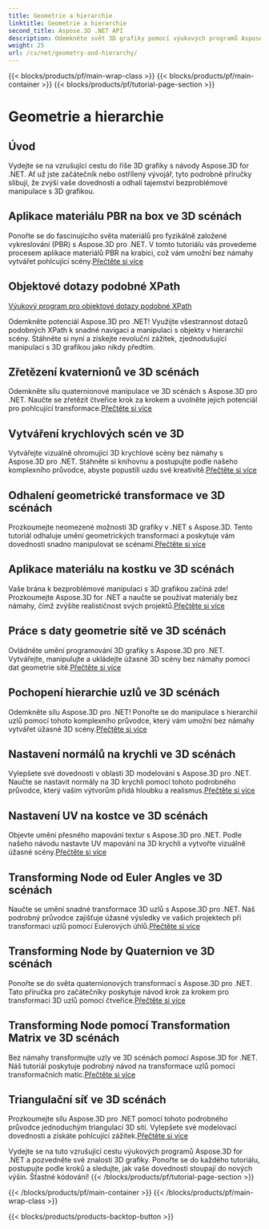 ```yaml
---
title: Geometrie a hierarchie
linktitle: Geometrie a hierarchie
second_title: Aspose.3D .NET API
description: Odemkněte svět 3D grafiky pomocí výukových programů Aspose.3D for .NET. Od aplikace materiálů PBR po geometrické transformace, zvládnete každý aspekt bez námahy.
weight: 25
url: /cs/net/geometry-and-hierarchy/
---
```


{{< blocks/products/pf/main-wrap-class >}}
{{< blocks/products/pf/main-container >}}
{{< blocks/products/pf/tutorial-page-section >}}

# Geometrie a hierarchie

## Úvod

Vydejte se na vzrušující cestu do říše 3D grafiky s návody Aspose.3D for .NET. Ať už jste začátečník nebo ostřílený vývojář, tyto podrobné příručky slibují, že zvýší vaše dovednosti a odhalí tajemství bezproblémové manipulace s 3D grafikou.

## Aplikace materiálu PBR na box ve 3D scénách

 Ponořte se do fascinujícího světa materiálů pro fyzikálně založené vykreslování (PBR) s Aspose.3D pro .NET. V tomto tutoriálu vás provedeme procesem aplikace materiálů PBR na krabici, což vám umožní bez námahy vytvářet pohlcující scény.[Přečtěte si více](./apply-pbr-material-to-box/)


## Objektové dotazy podobné XPath

[Výukový program pro objektové dotazy podobné XPath](./xpath-like-object-queries/)

Odemkněte potenciál Aspose.3D pro .NET! Využijte všestrannost dotazů podobných XPath k snadné navigaci a manipulaci s objekty v hierarchii scény. Stáhněte si nyní a získejte revoluční zážitek, zjednodušující manipulaci s 3D grafikou jako nikdy předtím.


## Zřetězení kvaternionů ve 3D scénách

 Odemkněte sílu quaternionové manipulace ve 3D scénách s Aspose.3D pro .NET. Naučte se zřetězit čtveřice krok za krokem a uvolněte jejich potenciál pro pohlcující transformace.[Přečtěte si více](./concatenate-quaternions/)

## Vytváření krychlových scén ve 3D

Vytvářejte vizuálně ohromující 3D krychlové scény bez námahy s Aspose.3D pro .NET. Stáhněte si knihovnu a postupujte podle našeho komplexního průvodce, abyste popustili uzdu své kreativitě.[Přečtěte si více](./create-cube-scenes/)

## Odhalení geometrické transformace ve 3D scénách

 Prozkoumejte neomezené možnosti 3D grafiky v .NET s Aspose.3D. Tento tutoriál odhaluje umění geometrických transformací a poskytuje vám dovednosti snadno manipulovat se scénami.[Přečtěte si více](./expose-geometric-transformation)

## Aplikace materiálu na kostku ve 3D scénách

 Vaše brána k bezproblémové manipulaci s 3D grafikou začíná zde! Prozkoumejte Aspose.3D for .NET a naučte se používat materiály bez námahy, čímž zvýšíte realističnost svých projektů.[Přečtěte si více](./material-to-cube/)

## Práce s daty geometrie sítě ve 3D scénách

 Ovládněte umění programování 3D grafiky s Aspose.3D pro .NET. Vytvářejte, manipulujte a ukládejte úžasné 3D scény bez námahy pomocí dat geometrie sítě.[Přečtěte si více](./mesh-geometry-data/)

## Pochopení hierarchie uzlů ve 3D scénách

Odemkněte sílu Aspose.3D pro .NET! Ponořte se do manipulace s hierarchií uzlů pomocí tohoto komplexního průvodce, který vám umožní bez námahy vytvářet úžasné 3D scény.[Přečtěte si více](./node-hierarchy/)

## Nastavení normálů na krychli ve 3D scénách

 Vylepšete své dovednosti v oblasti 3D modelování s Aspose.3D pro .NET. Naučte se nastavit normály na 3D krychli pomocí tohoto podrobného průvodce, který vašim výtvorům přidá hloubku a realismus.[Přečtěte si více](./setup-normals-cube/)

## Nastavení UV na kostce ve 3D scénách

 Objevte umění přesného mapování textur s Aspose.3D pro .NET. Podle našeho návodu nastavte UV mapování na 3D krychli a vytvořte vizuálně úžasné scény.[Přečtěte si více](./setup-uv-cube/)

## Transforming Node od Euler Angles ve 3D scénách

 Naučte se umění snadné transformace 3D uzlů s Aspose.3D pro .NET. Náš podrobný průvodce zajišťuje úžasné výsledky ve vašich projektech při transformaci uzlů pomocí Eulerových úhlů.[Přečtěte si více](./transformation-node-euler-angles/)

## Transforming Node by Quaternion ve 3D scénách

Ponořte se do světa quaternionových transformací s Aspose.3D pro .NET. Tato příručka pro začátečníky poskytuje návod krok za krokem pro transformaci 3D uzlů pomocí čtveřice.[Přečtěte si více](./transformation-node-quaternion/)

## Transforming Node pomocí Transformation Matrix ve 3D scénách

 Bez námahy transformujte uzly ve 3D scénách pomocí Aspose.3D for .NET. Náš tutoriál poskytuje podrobný návod na transformace uzlů pomocí transformačních matic.[Přečtěte si více](./transformation-node-matrix/)

## Triangulační síť ve 3D scénách

 Prozkoumejte sílu Aspose.3D pro .NET pomocí tohoto podrobného průvodce jednoduchým triangulací 3D sítí. Vylepšete své modelovací dovednosti a získáte pohlcující zážitek.[Přečtěte si více](./triangulate-mesh/)

Vydejte se na tuto vzrušující cestu výukových programů Aspose.3D for .NET a pozvedněte své znalosti 3D grafiky. Ponořte se do každého tutoriálu, postupujte podle kroků a sledujte, jak vaše dovednosti stoupají do nových výšin. Šťastné kódování!
{{< /blocks/products/pf/tutorial-page-section >}}

{{< /blocks/products/pf/main-container >}}
{{< /blocks/products/pf/main-wrap-class >}}

{{< blocks/products/products-backtop-button >}}
